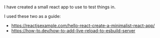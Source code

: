I have created a small react app to use to test things in.

I used these two as a guide:

- https://reactjsexample.com/hello-react-create-a-minimalist-react-app/
- https://how-to.dev/how-to-add-live-reload-to-esbuild-server
